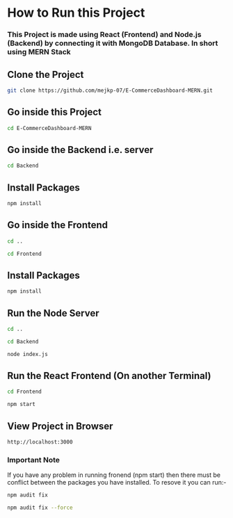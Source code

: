 
# How to Run this Project

### This Project is made using React (Frontend) and Node.js (Backend) by connecting it with MongoDB Database. In short using MERN Stack


## Clone the Project
```bash
git clone https://github.com/mejkp-07/E-CommerceDashboard-MERN.git
```
## Go inside this Project

```bash
cd E-CommerceDashboard-MERN
```

 ## Go inside the Backend i.e. server
 ```bash
 cd Backend
 ```
 ## Install Packages

```bash
npm install
```
 ## Go inside the Frontend

```bash
cd .. 
```
```bash
cd Frontend
```
 ## Install Packages

```bash
npm install
```

 ## Run the Node Server
```bash
cd ..
```
```bash
cd Backend
```
```bash
node index.js
```
 ## Run the React Frontend (On another Terminal)
```bash
cd Frontend
```
```bash
npm start
```
 ## View Project in Browser
```bash
http://localhost:3000
```
### Important Note

If you have any problem in running fronend (npm start) then there must be conflict between the packages you have installed. To resove it you can run:-
```bash
npm audit fix
```
```bash
npm audit fix --force
```

